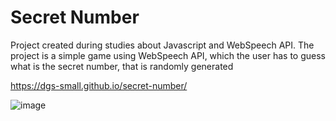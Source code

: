 # Secret Number 
Project created during studies about Javascript and WebSpeech API. The project is a simple game using WebSpeech API, which the user has to guess what is the secret number, that is randomly generated

https://dgs-small.github.io/secret-number/

![image](https://user-images.githubusercontent.com/72536793/205513868-c06e37fc-f71b-498f-a83c-68122dc23a8e.png)
